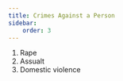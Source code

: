 ```yaml
---
title: Crimes Against a Person
sidebar:
    order: 3
---
```


1. Rape
2. Assualt
3. Domestic violence
